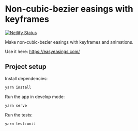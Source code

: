 # Non-cubic-bezier easings with keyframes

[![Netlify Status](https://api.netlify.com/api/v1/badges/389499b3-5eff-4822-8fb8-4b4def71525e/deploy-status)](https://app.netlify.com/sites/custom-easings-with-keyframes/deploys)

Make non-cubic-bezier easings with keyframes and animations.

Use it here:
https://easyeasings.com/

## Project setup

Install dependencies:

```bash
yarn install
```

Run the app in develop mode:

```bash
yarn serve
```

Run the tests:

```bash
yarn test:unit
```
